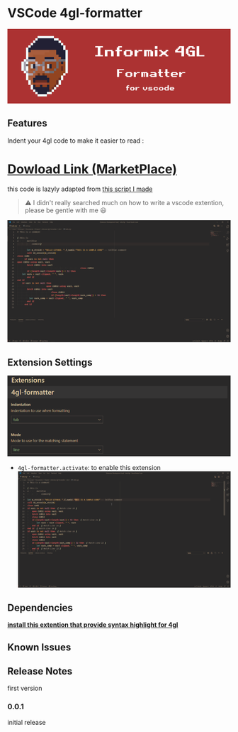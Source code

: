 # VSCode 4gl-formatter

![banner](img/ifx-4gl-formatter.png)
## Features

Indent your 4gl code to make it easier to read :

# [Dowload Link (MarketPlace)](https://marketplace.visualstudio.com/items?itemName=GEETMOUSSED.4gl-formatter)
this code is lazyly adapted from [this script I made](https://github.com/Di-KaZ/informix-4gl-formatter)

> ⚠ I didn't really searched much on how to write a vscode extention, please be gentle with me 😃

![preview](img/preview.gif)

## Extension Settings
![preview](img/preview_settings.PNG)

* `4gl-formatter.activate`: to enable this extension
![preview](img/How_to_enable.gif)


## Dependencies

[**install this extention that provide syntax highlight for 4gl**](https://marketplace.visualstudio.com/items?itemName=eurrutia.ifx-4gl)

## Known Issues


## Release Notes

first version
### 0.0.1

initial release

